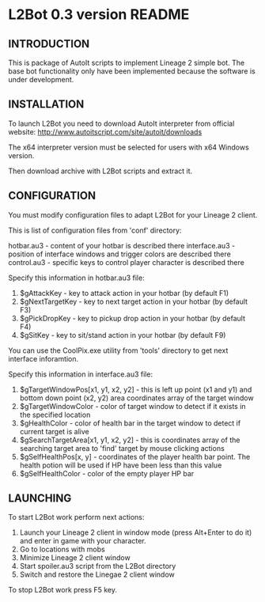 # L2Bot 0.3 version README

## INTRODUCTION

This is package of AutoIt scripts to implement Lineage 2 simple bot.
The base bot functionality only have been implemented because the software
is under development.

## INSTALLATION

To launch L2Bot you need to download AutoIt interpreter from official website:
http://www.autoitscript.com/site/autoit/downloads

The x64 interpreter version must be selected for users with x64 Windows
version.

Then download archive with L2Bot scripts and extract it.

## CONFIGURATION

You must modify configuration files to adapt L2Bot for your Lineage 2 client.

This is list of configuration files from 'conf' directory:

hotbar.au3 - content of your hotbar is described there
interface.au3 - position of interface windows and trigger colors are described there
control.au3 - specific keys to control player character is described there

Specify this information in hotbar.au3 file:
1. $gAttackKey - key to attack action in your hotbar (by default F1)
2. $gNextTargetKey - key to next target action in your hotbar (by default F3)
3. $gPickDropKey - key to pickup drop action in your hotbar (by default F4)
3. $gSitKey - key to sit/stand action in your hotbar (by default F9)

You can use the CoolPix.exe utility from 'tools' directory to get next interface
inforamtion.

Specify this information in interface.au3 file:
1. $gTargetWindowPos[x1, y1, x2, y2] - this is left up point (x1 and y1) and
bottom down point (x2, y2) area coordinates array of the target window
2. $gTargetWindowColor - color of target window to detect if it exists in the
specified location
3. $gHealthColor - color of health bar in the target window to detect if
current target is alive
4. $gSearchTargetArea[x1, y1, x2, y2] - this is coordinates array of the
searching target area to 'find' target by mouse clicking actions
5. $gSelfHealthPos[x, y] - coordinates of the player health bar point. The
health potion will be used if HP have been less than this value
6. $gSelfHealthColor - color of the empty player HP bar

## LAUNCHING

To start L2Bot work perform next actions:

1. Launch your Lineage 2 client in window mode (press Alt+Enter to do it)
and enter in game with your character.
2. Go to locations with mobs
3. Minimize Lineage 2 client window
4. Start spoiler.au3 script from the L2Bot directory
5. Switch and restore the Linegae 2 client window

To stop L2Bot work press F5 key.
